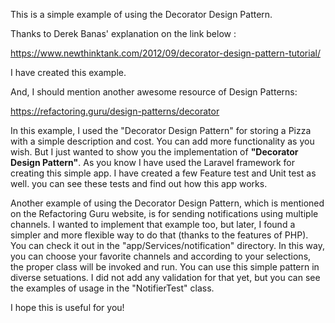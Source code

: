 This is a simple example of using the Decorator Design Pattern. 

Thanks to Derek Banas' explanation on the link below : 

https://www.newthinktank.com/2012/09/decorator-design-pattern-tutorial/

I have created this example. 

And, I should mention another awesome resource of Design Patterns: 

https://refactoring.guru/design-patterns/decorator

In this example, I used the "Decorator Design Pattern" for storing a Pizza with a simple description and cost. You can add more functionality as you wish. But I just wanted to show you the implementation of **"Decorator Design Pattern"**. As you know I have used the Laravel framework for creating this simple app. I have created a few Feature test and Unit test as well. you can see these tests and find out how this app works. 

Another example of using the Decorator Design Pattern, which is mentioned on the Refactoring Guru website, is for sending notifications using multiple channels. I wanted to implement that example too, but later, I found a simpler and more flexible way to do that (thanks to the features of PHP). You can check it out in the "app/Services/notification" directory. 
In this way, you can choose your favorite channels and according to your selections, the proper class will be invoked and run. You can use this simple pattern in diverse setuations. 
I did not add any validation for that yet, but you can see the examples of usage in the "NotifierTest" class.

I hope this is useful for you!
